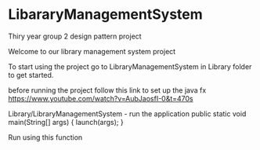 # LibararyManagementSystem
Thiry year group 2 design pattern project

Welcome to our library management system project

To start using the project go to LibraryManagementSystem in Library folder to get started. 

before running the project follow this link to set up the java fx 
https://www.youtube.com/watch?v=AubJaosfI-0&t=470s


Library/LibraryManagementSystem - run the application
  public static void main(String[] args) {
        launch(args);
    }

Run using this function

